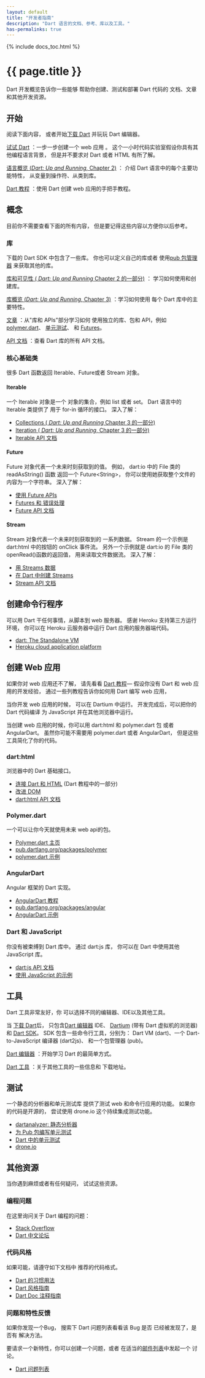 ```yaml
---
layout: default
title: "开发者指南"
description: "Dart 语言的文档、参考、库以及工具。"
has-permalinks: true
---
```


{% include docs_toc.html %}

# {{ page.title }}

Dart 开发概览告诉你一些能够
帮助你创建、测试和部署 Dart 代码的
文档、文章和其他开发资源。

## 开始

阅读下面内容，
或者开始[下载 Dart](/#get-started)
并玩玩 Dart 编辑器。

[试试 Dart](/codelabs/darrrt/)
：一步一步创建一个 web 应用 。
这个一小时代码实验室假设你具有其他编程语言背景，
但是并不要求对 Dart 或者 HTML 有所了解。

[语言概览 (_Dart: Up and Running_, Chapter 2)](/docs/dart-up-and-running/contents/ch02.html)
： 介绍 Dart 语言中的每个主要功能特性，
从变量到操作符、从类到库。

[Dart 教程](/docs/tutorials/)
：使用 Dart 创建 web 应用的手把手教程。

## 概念

目前你不需要查看下面的所有内容，
但是要记得这些内容以方便你以后参考。


### 库

下载的 Dart SDK 中包含了一些库。
你也可以定义自己的库或者
使用[pub 包管理器](http://pub.dartlang.org)
来获取其他的库。

[库和可见性 ( _Dart: Up and Running_  Chapter 2 的一部分)](/docs/dart-up-and-running/contents/ch02.html#libraries)
： 学习如何使用和创建库。 

[库概览 (_Dart: Up and Running_, Chapter 3)](/docs/dart-up-and-running/contents/ch03.html)
：学习如何使用 每个 Dart 库中的主要特性。

[文章](/articles/)
：从"库和 APIs"部分学习如何
使用独立的库、包和 API，例如
[polymer.dart](/polymer-dart/)、
[单元测试](/articles/dart-unit-tests/)、
和 [Futures](/articles/using-future-based-apis/)。

[API 文档](http://api.dartlang.org)
：查看 Dart 库的所有 API 文档。


### 核心基础类

很多 Dart 函数返回 Iterable、Future或者 Stream 对象。


#### Iterable

一个 Iterable 对象是一个 对象的集合，例如
list 或者 set。
Dart 语言中的 Iterable 类提供了
用于 for-in 循环的接口。
深入了解：

* [Collections ( _Dart: Up and Running_ Chapter 3 的一部分)](/docs/dart-up-and-running/contents/ch03.html#ch03-collections)
* [Iteration ( _Dart: Up and Running_, Chapter 3 的一部分)](/docs/dart-up-and-running/contents/ch03.html#ch03-iteration)
* [Iterable API 文档](http://api.dartlang.org/dart_core/Iterable.html)


#### Future

Future 对象代表一个未来时刻获取到的值。
例如， dart:io 中的 File 类的 readAsString() 函数
返回一个 Future&lt;String>，
你可以使用她获取整个文件的内容为一个字符串。
深入了解：

* [使用 Future APIs](/articles/using-future-based-apis/)
* [Futures 和 错误处理](/articles/futures-and-error-handling/)
* [Future API 文档](http://api.dartlang.org/dart_async/Future.html)


#### Stream

Stream 对象代表一个未来时刻获取到的
一系列数据。
Stream 的一个示例是
 dart:html 中的按钮的 onClick 事件流。
 另外一个示例就是 dart:io 的 File 类的 openRead()函数的返回值，
 用来读取文件数据流。
深入了解：


* [用 Streams 数据](/docs/tutorials/streams/)
* [在 Dart 中创建 Streams](/articles/creating-streams/)
* [Stream API 文档](http://api.dartlang.org/dart_async/Stream.html)

## 创建命令行程序

可以用 Dart 干任何事情，从脚本到 web 服务器。
感谢 Heroku 支持第三方运行环境，
你可以在 Heroku 云服务器中运行 Dart 应用的服务器端代码。

* [dart: The Standalone VM](/docs/dart-up-and-running/contents/ch04-tools-dart-vm.html)
* [Heroku cloud application platform](http://www.heroku.com) 

## 创建 Web 应用

如果你对 web 应用还不了解，
请先看看 <a href="/docs/tutorials/">Dart 教程</a>&mdash;
假设你没有 Dart 和 web 应用的开发经验，
通过一些列教程告诉你如何用 Dart 编写 web 应用，

当你开发 web 应用的时候，
可以在 Dartium 中运行。
开发完成后，可以把你的 Dart 代码编译
为 JavaScript 并在其他浏览器中运行。

当创建 web 应用的时候，你可以用
dart:html 和 polymer.dart 包
或者 AngularDart。
虽然你可能不需要用 polymer.dart 或者 AngularDart，
但是这些工具简化了你的代码。


### dart:html

浏览器中的 Dart 基础接口。

* [连接 Dart 和 HTML](/docs/tutorials/connect-dart-html/)
  (Dart 教程中的一部分)
* [改进 DOM](/articles/improving-the-dom/)
* [dart:html API 文档](http://api.dartlang.org/dart_html.html)

### Polymer.dart

一个可以让你今天就使用未来 web api的包。

* [Polymer.dart 主页](/polymer-dart/)
* [pub.dartlang.org/packages/polymer](http://pub.dartlang.org/packages/polymer)
* [polymer.dart 示例](/samples/#polymer_dart)

### AngularDart

Angular 框架的 Dart 实现。

* [AngularDart 教程](https://github.com/angular/angular.dart.tutorial/wiki)
* [pub.dartlang.org/packages/angular](http://pub.dartlang.org/packages/angular)
* [AngularDart 示例](/samples/#angular_dart)

### Dart 和 JavaScript

你没有被束缚到 Dart 库中。
通过 dart:js 库，
你可以在 Dart 中使用其他 JavaScript 库。

* [dart:js API 文档](http://api.dartlang.org/dart_js.html)
* [使用 JavaScript 的示例](/samples/#using_javascript_from_dart)

## 工具

Dart 工具非常友好，你
可以选择不同的编辑器、IDE以及其他工具。


当 [下载 Dart](/#get-started)后，
只包含[Dart 编辑器](/tools/editor/) IDE、
[Dartium](/tools/dartium/) (带有 Dart 虚拟机的浏览器)
和 [Dart SDK](/tools/sdk/)。
SDK 包含一些命令行工具，分别为：
 Dart VM (dart)、一个 Dart-to-JavaScript 编译器 (dart2js)、
 和一个包管理器 (pub)。

[Dart 编辑器](/tools/editor/)
：开始学习 Dart 的最简单方式。

[Dart 工具](/tools/)
：关于其他工具的一些信息和
下载地址。


## 测试

一个静态的分析器和单元测试库
提供了测试 web 和命令行应用的功能。
如果你的代码是开源的，
尝试使用 drone.io 这个持续集成测试功能。

* [dartanalyzer: 静态分析器](/docs/dart-up-and-running/contents/ch04-tools-dart_analyzer.html)
* [为 Pub 包编写单元测试](/articles/writing-unit-tests-for-pub-packages/)
* [Dart 中的单元测试](/articles/dart-unit-tests/)
* [drone.io](http://drone.io)

## 其他资源

当你遇到麻烦或者有任何疑问，
试试这些资源。


### 编程问题

在这里询问关于 Dart 编程的问题：

* [Stack Overflow](http://stackoverflow.com/questions/tagged/dart)
* [Dart 中文论坛](http://bbs.dartlang.cc)


### 代码风格

如果可能，请遵守如下文档中
推荐的代码格式。

* [Dart 的习惯用法](/articles/idiomatic-dart/)
* [Dart 风格指南](/articles/style-guide/)
* [Dart Doc 注释指南](/articles/doc-comment-guidelines/)

### 问题和特性反馈

如果你发现一个Bug，
搜索下 Dart 问题列表看看该 Bug 是否
已经被发现了，是否有
解决方法。

要请求一个新特性，你可以创建一个问题，或者
在适当的[邮件列表](/support/)中发起一个
讨论。

* [Dart 问题列表](http://code.google.com/p/dart/issues/list)

